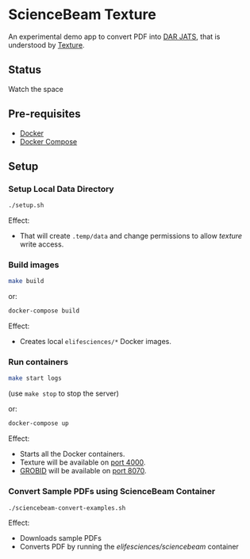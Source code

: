 # ScienceBeam Texture

An experimental demo app to convert PDF into [DAR JATS](https://github.com/substance/dar), that is understood by [Texture](https://github.com/substance/texture).

## Status

Watch the space

## Pre-requisites

* [Docker](https://www.docker.com/)
* [Docker Compose](https://docs.docker.com/compose/)

## Setup

### Setup Local Data Directory

```bash
./setup.sh
```

Effect:

* That will create `.temp/data` and change permissions to allow _texture_ write access.

### Build images

```bash
make build
```

or:

```bash
docker-compose build
```

Effect:

* Creates local `elifesciences/*` Docker images.

### Run containers

```bash
make start logs
```

(use `make stop` to stop the server)

or:

```bash
docker-compose up
```

Effect:

* Starts all the Docker containers.
* Texture will be available on [port 4000](http://localhost:4000/).
* [GROBID](grobid.readthedocs.io) will be available on [port 8070](http://localhost:8070/).

### Convert Sample PDFs using ScienceBeam Container

```bash
./sciencebeam-convert-examples.sh
```

Effect:

* Downloads sample PDFs
* Converts PDF by running the _elifesciences/sciencebeam_ container
